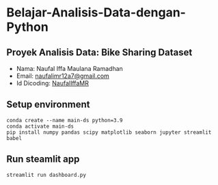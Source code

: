 # Belajar-Analisis-Data-dengan-Python

## Proyek Analisis Data: Bike Sharing Dataset
- Nama: Naufal Iffa Maulana Ramadhan
- Email: naufalimr12a7@gmail.com
- Id Dicoding: <a href="https://www.dicoding.com/users/mr_iffa/academies">NaufalIffaMR</a>


## Setup environment
```
conda create --name main-ds python=3.9
conda activate main-ds
pip install numpy pandas scipy matplotlib seaborn jupyter streamlit babel
```

## Run steamlit app
```
streamlit run dashboard.py
```
